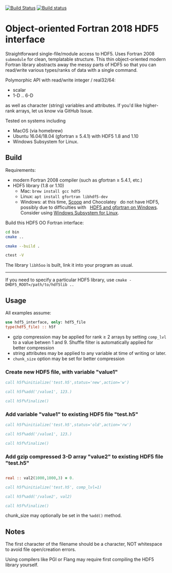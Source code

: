 [![Build Status](https://travis-ci.org/scivision/oo_hdf5_fortran.svg?branch=master)](https://travis-ci.org/scivision/oo_hdf5_fortran)
[![Build status](https://ci.appveyor.com/api/projects/status/9njjb04mol8l2sjx?svg=true)](https://ci.appveyor.com/project/scivision/oo-hdf5-fortran)

# Object-oriented Fortran 2018 HDF5 interface

Straightforward single-file/module access to HDF5.
Uses Fortran 2008 `submodule` for clean, templatable structure.
This thin object-oriented modern Fortran library abstracts away the messy parts of HDF5 so that you can read/write various types/ranks of data with a single command.

Polymorphic API with read/write integer / real32/64:

* scalar
* 1-D .. 6-D

as well as character (string) variables and attributes.
If you'd like higher-rank arrays, let us know via GitHub Issue.

Tested on systems including 

* MacOS (via homebrew)
* Ubuntu 16.04/18.04 (gfortran &ge; 5.4.1) with HDF5 1.8 and 1.10 
* Windows Subsystem for Linux.

## Build

Requirements:

* modern Fortran 2008 compiler (such as gfortran &ge; 5.4.1, etc.)
* HDF5 library (1.8 or 1.10)
  * Mac: `brew install gcc hdf5`
  * Linux: `apt install gfortran libhdf5-dev`
  * Windows: at this time,
    [Scoop](https://www.scivision.co/brew-install-scoop-for-windows/) and Chocolatey
    do not have HDF5, possibly due to difficulties with 
    [HDF5 and gfortran on Windows](https://stackoverflow.com/a/30056831).
    Consider using
    [Windows Subsystem for Linux](https://www.scivision.co/install-windows-subsystem-for-linux/).


Build this HDF5 OO Fortran interface:

```sh
cd bin
cmake ..

cmake --build .

ctest -V
```

The library `libh5oo` is built, link it into your program as usual.


---

If you need to specify a particular HDF5 library, use `cmake -DHDF5_ROOT=/path/to/hdf5lib ..`

## Usage

All examples assume:

```fortran
use hdf5_interface, only: hdf5_file
type(hdf5_file) :: h5f
```


* gzip compression may be applied for rank &ge; 2 arrays by setting `comp_lvl` to a value betwen 1 and 9. 
  Shuffle filter is automatically applied for better compression
* string attributes may be applied to any variable at time of writing or later.
* `chunk_size` option may be set for better compression


### Create new HDF5 file, with variable "value1"

```fortran
call h5f%initialize('test.h5',status='new',action='w')

call h5f%add('/value1', 123.)

call h5f%finalize()
```

### Add variable "value1" to existing HDF5 file "test.h5"

```fortran
call h5f%initialize('test.h5',status='old',action='rw')

call h5f%add('/value1', 123.)

call h5f%finalize()
```

### Add gzip compressed 3-D array "value2" to existing HDF5 file "test.h5"

```fortran

real :: val2(1000,1000,3) = 0.

call h5f%initialize('test.h5', comp_lvl=1)

call h5f%add('/value2', val2)

call h5f%finalize()
```

chunk_size may optionally be set in the `%add()` method.

## Notes

The first character of the filename should be a character, NOT whitespace to avoid file open/creation errors.

Using compilers like PGI or Flang may require first compiling the HDF5 library yourself.
